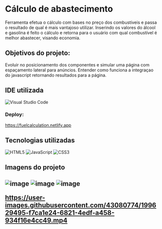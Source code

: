 <h1>Cálculo de abastecimento</h1>
Ferramenta efetua o cálculo com bases no preço dos combustíveis e passa o resultado de qual é mais vantajoso utilizar. 
Inserindo os valores do álcool e gasolina é feito o cálculo e retorna para o usuário com qual combustível é melhor abastecer, visando economia. 

<h2> Objetivos do projeto:</h2>

<p>Evoluir no posicionamento dos componentes e simular uma página com espaçamento lateral para anúncios. Entender como funciona a integraçao do javascript retornando resultados para a página.<p>

<h2> IDE utilizada </h2>

![Visual Studio Code](https://img.shields.io/badge/Visual%20Studio%20Code-0078d7.svg?style=for-the-badge&logo=visual-studio-code&logoColor=white)


<h3>Deploy:</h3>

https://fuelcalculation.netlify.app

<h2> Tecnologias utilizadas</h2>

	
  ![HTML5](https://img.shields.io/badge/html5-%23E34F26.svg?style=for-the-badge&logo=html5&logoColor=white)
  ![JavaScript](https://img.shields.io/badge/javascript-%23323330.svg?style=for-the-badge&logo=javascript&logoColor=%23F7DF1E)
  ![CSS3](https://img.shields.io/badge/css3-%231572B6.svg?style=for-the-badge&logo=css3&logoColor=white)
  
  
<h2>Imagens do projeto<h2>

![image](https://user-images.githubusercontent.com/43080774/199630199-b4e8a62f-ca6b-42b2-8bd6-e6c18084dbdb.png)
![image](https://user-images.githubusercontent.com/43080774/199630223-86943cf9-9051-4d77-983b-4265048d6e1f.png)
![image](https://user-images.githubusercontent.com/43080774/199630244-d4825048-68eb-45e9-9b94-9be8b12aa903.png)






https://user-images.githubusercontent.com/43080774/199629495-f7ca1e24-6821-4edf-a458-934f16e4cc49.mp4


